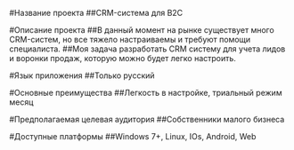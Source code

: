 #Название проекта
##CRM-система для B2C

#Описание проекта
##В данный момент на рынке существует много CRM-систем, но все тяжело настраиваемы и требуют помощи специалиста.
##Моя задача разработать CRM систему для учета лидов и воронки продаж, которую можно будет легко настроить.

#Язык приложения
##Только русский

#Основные преимущества
##Легкость в настройке, триальный режим месяц

#Предполагаемая целевая аудитория
##Собственники малого бизнеса

#Доступные платформы
##Windows 7+, Linux, IOs, Android, Web
